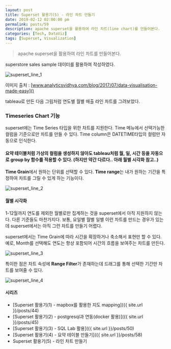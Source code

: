 ```yaml
---
layout: post
title: Superset 활용기(5) - 라인 차트 만들기
date: 2019-02-12 02:00:00 pm
permalink: posts/59
description: apache superset을 활용하여 라인 차트(line chart)를 만들어본다.
categories: [Tech, DataViz]
tags: [Superset, Visualization]
---
```


> apache superset을 활용하여 라인 차트를 만들어본다.

superstore sales sample 데이터를 활용하여 작성하였다.

![superset_line_1]({{site.baseurl}}/assets/img/viz/superset_line_1.jpg)

이미지 출처 : [www.analyticsvidhya.com/blog/2017/07/data-visualisation-made-easy]()

tableau로 만든 다음 그림처럼 연도별 월별 매출 라인 차트를 그려보았다.

### Timeseries Chart 기능

superset에는 Time Series 타입을 위한 차트를 지원한다. Time 메뉴에서 선택가능한 컬럼을 기준으로만 차트를 만들 수 있다. Time column은 DATETIME타입의 컬럼만 자동으로 인식한다.

#### 요약 테이블처럼 가상의 컬럼을 생성하지 않아도 tableau처럼 월, 일, 시간 등을 자동으로 group by 함수를 적용할 수 있다. (하지만 약간 다르다.. 아래 월별 시각화 참고..) 

**Time Grain**에서 원하는 단위를 선택할 수 있다. **Time range**는 내가 원하는 기간을 특정하여 차트를 그릴 수 있게 하는 기능이다.

![superset_line_2]({{site.baseurl}}/assets/img/viz/superset_line_2.jpg)

#### 월별 시각화

1-12월까지 연도를 제외한 월별로만 집계하는 것을 superset에서 아직 지원하지 않는다. 다른 기준들도 마찬가지다. 보통, 요일별 월별 일별 이런 차트를 만드는 경우가 있는데 superset에서는 아직 그런 차트를 만들기 어렵다.

superset에서는 Time Grain에 따라 시간을 확장하거나 축소해서 표현만 할 수 있다. 예로, Month를 선택해도 연도는 항상 포함되어 시간의 흐름을 보여주는 차트를 만든다. 

![superset_line_3]({{site.baseurl}}/assets/img/viz/superset_line_3.jpg)

특이한 점은 차트 속성에 **Range Filter**가 존재하는데 드래그를 통해 선택한 기간만 차트를 보여줄 수 있다.

![superset_line_4]({{site.baseurl}}/assets/img/viz/superset_line_4.jpg)

#### 시리즈

* [Superset 활용기(1) - mapbox를 활용한 지도 mapping]({{ site.url }}/posts/44)
* [Superset 활용기(2) - postgresql과 연동(docker 활용)]({{ site.url }}/posts/45)
* [Superset 활용기(3) - SQL Lab 활용]({{ site.url }}/posts/50)
* [Superset 활용기(4) - 요약 테이블 만들기]({{ site.url }}/posts/58)
* Superset 활용기(5) - 라인 차트 만들기